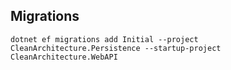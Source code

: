 ## Migrations
```
dotnet ef migrations add Initial --project CleanArchitecture.Persistence --startup-project CleanArchitecture.WebAPI
```
